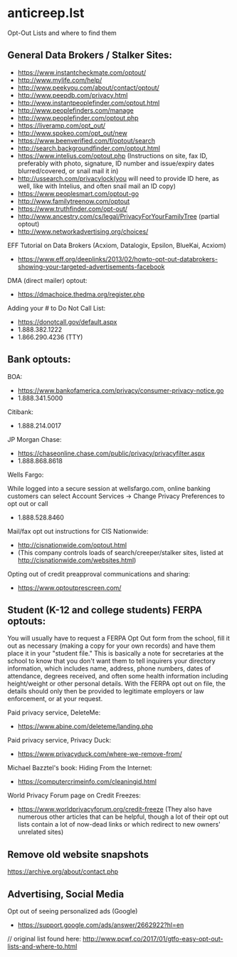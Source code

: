 # anticreep.lst
Opt-Out Lists and where to find them

## General Data Brokers / Stalker Sites:

* https://www.instantcheckmate.com/optout/
* http://www.mylife.com/help/
* http://www.peekyou.com/about/contact/optout/
* http://www.peepdb.com/privacy.html
* http://www.instantpeoplefinder.com/optout.html
* http://www.peoplefinders.com/manage
* http://www.peoplefinder.com/optout.php
* https://liveramp.com/opt_out/
* http://www.spokeo.com/opt_out/new
* https://www.beenverified.com/f/optout/search
* http://search.backgroundfinder.com/optout.html
* https://www.intelius.com/optout.php (Instructions on site, fax ID, preferably with photo, signature, ID number and issue/expiry dates blurred/covered, or snail mail it in)
* http://ussearch.com/privacylock(you will need to provide ID here, as well, like with Intelius, and often snail mail an ID copy)
* https://www.peoplesmart.com/optout-go
* http://www.familytreenow.com/optout
* https://www.truthfinder.com/opt-out/
* http://www.ancestry.com/cs/legal/PrivacyForYourFamilyTree (partial optout)
* http://www.networkadvertising.org/choices/

EFF Tutorial on Data Brokers (Acxiom, Datalogix, Epsilon, BlueKai, Acxiom)
* https://www.eff.org/deeplinks/2013/02/howto-opt-out-databrokers-showing-your-targeted-advertisements-facebook

DMA (direct mailer) optout:
* https://dmachoice.thedma.org/register.php

Adding your # to Do Not Call List:
* https://donotcall.gov/default.aspx
* 1.888.382.1222
* 1.866.290.4236 (TTY)

## Bank optouts:

BOA:
* https://www.bankofamerica.com/privacy/consumer-privacy-notice.go
* 1.888.341.5000

Citibank:
* 1.888.214.0017

JP Morgan Chase:
* https://chaseonline.chase.com/public/privacy/privacyfilter.aspx
* 1.888.868.8618

Wells Fargo:

While logged into a secure session at wellsfargo.com, online banking customers can select Account Services -> Change Privacy Preferences to opt out or call
* 1.888.528.8460

Mail/fax opt out instructions for CIS Nationwide:
* http://cisnationwide.com/optout.html
* (This company controls loads of search/creeper/stalker sites, listed at http://cisnationwide.com/websites.html)

Opting out of credit preapproval communications and sharing:
* https://www.optoutprescreen.com/

## Student (K-12 and college students) FERPA optouts:

You will usually have to request a FERPA Opt Out form from the school, fill it out as necessary (making a copy for your own records) and have them place it in your "student file." This is basically a note for secretaries at the school to know that you don't want them to tell inquirers your directory information, which includes name, address, phone numbers, dates of attendance, degrees received, and often some health information including height/weight or other personal details. With the FERPA opt out on file, the details should only then be provided to legitimate employers or law enforcement, or at your request.

Paid privacy service, DeleteMe:
* https://www.abine.com/deleteme/landing.php

Paid privacy service, Privacy Duck:
* https://www.privacyduck.com/where-we-remove-from/

Michael Bazztel's book: Hiding From the Internet: 
* https://computercrimeinfo.com/cleaningid.html

World Privacy Forum page on Credit Freezes:
* https://www.worldprivacyforum.org/credit-freeze
(They also have numerous other articles that can be helpful, though a lot of their opt out lists contain a lot of now-dead links or which redirect to new owners' unrelated sites)

## Remove old website snapshots

https://archive.org/about/contact.php

## Advertising, Social Media

Opt out of seeing personalized ads (Google)
* https://support.google.com/ads/answer/2662922?hl=en


// original list found here: http://www.pcwf.co/2017/01/gtfo-easy-opt-out-lists-and-where-to.html

